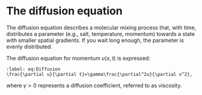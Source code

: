 # The diffusion equation

The diffusion equation describes a molecular mixing process that, with time, distributes a parameter (e.g., salt, temperature, momentum) towards a state with smaller spatial gradients. If you wait long enough, the parameter is evenly distributed.

The diffusion equation for momentum $u(x,t)$ is expressed:

```{math}
:label: eq:Diffusion
\frac{\partial u}{\partial t}=\gamma\frac{\partial^2u}{\partial x^2},
```

where $\gamma>0$ represents a diffusion coefficient, referred to as viscosity. 